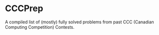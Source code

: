 # CCCPrep
A compiled list of (mostly) fully solved problems from past CCC (Canadian Computing Competition) Contests. 
